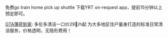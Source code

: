 免费go train home pick up shuttle
下载YRT on-request app，提前15分钟以上预定即可。

[GTA薄荷到家](https://www.51.ca/service/categories/household-cleaning/posts/233813#section-details): 多伦多清洁一口价29🔪/h起 为大多地区住户量身打造的标准日常清洁服务，价格透明，无隐形费用！

